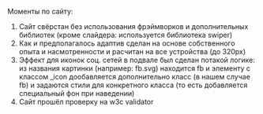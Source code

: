 Моменты по сайту:
1. Сайт свёрстан без использования фрэймворков и дополнительных библиотек (кроме слайдера: используется библиотека swiper)
2. Как и предполагалось адаптив сделан на основе собственного опыта и насмотренности и расчитан на все устройства (до 320px)
3. Эффект для иконок соц. сетей в подвале был сделан потакой логике: из названия картинки (например: fb.svg) находится fb и элементу с классом _icon дообавляется дополнительно класс (в нашем случае fb) и задаются стили для конкретного класса (то есть добавляется специальный фон при наведении)
4. Сайт прошёл проверку на w3c validator
